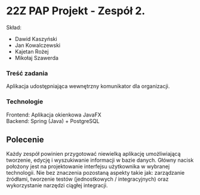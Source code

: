 # 22Z PAP Projekt - Zespół 2.

Skład:
- Dawid Kaszyński
- Jan Kowalczewski
- Kajetan Rożej
- Mikołaj Szawerda

### Treść zadania

Aplikacja udostępniająca wewnętrzny komunikator dla organizacji.  

### Technologie

Frontend: Aplikacja okienkowa JavaFX  
Backend: Spring (Java) + PostgreSQL

## Polecenie

Każdy zespół powinien przygotować niewielką aplikację umożliwiającą
tworzenie, edycję i wyszukiwanie informacji w bazie danych. Główny nacisk położony jest na projektowanie interfejsu użytkownika w
wybranej technologii. Nie bez znaczenia pozostaną aspekty takie jak:
zarządzanie źródłami, tworzenie testów (jednostkowych /
integracyjnych) oraz wykorzystanie narzędzi ciągłej integracji.

